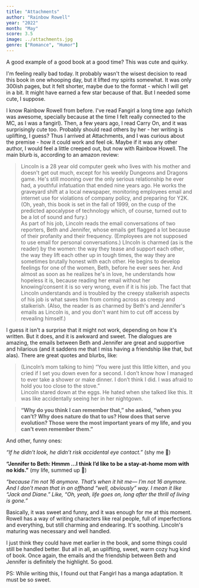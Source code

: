 ```yaml
---
title: "Attachments"
author: "Rainbow Rowell"
year: "2022"
month: "May"
score: 3.5
image: ../attachments.jpg
genre: ["Romance", "Humor"]
---
```


A good example of a good book at a good time? This was cute and quirky.

I'm feeling really bad today. It probably wasn't the wisest decision to read this book in one whooping day, but it lifted my spirits somewhat. It was only 300ish pages, but it felt shorter, maybe due to the format - which I will get in a bit. It might have earned a few star because of that. But I needed some cute, I suppose.

I know Rainbow Rowell from before. I've read Fangirl a long time ago (which was awesome, specially because at the time I felt really connected to the MC, as I was a fangirl). Then, a few years ago, I read Carry On, and it was surprisingly cute too. Probably should read others by her - her writing is uplifting, I guess? Thus I arrived at Attachments, and I was curious about the premise - how it could work and feel ok. Maybe if it was any other author, I would feel a little creeped out, but now with Rainbow Howell. The main blurb is, according to an amazon review:

> Lincoln is a 28 year old computer geek who lives with his mother and doesn't get out much, except for his weekly Dungeons and Dragons game. He's still mooning over the only serious relationship he ever had, a youthful infatuation that ended nine years ago. He works the graveyard shift at a local newspaper, monitoring employees email and internet use for violations of company policy, and preparing for Y2K. (Oh, yeah, this book is set in the fall of 1999, on the cusp of the predicted apocalypse of technology which, of course, turned out to be a lot of sound and fury.)  
> As part of his job, Lincoln reads the email conversations of two reporters, Beth and Jennifer, whose emails get flagged a lot because of their profanity and their frequency. (Employees are not supposed to use email for personal conversations.) LIncoln is charmed (as is the reader) by the women: the way they tease and support each other, the way they lift each other up in tough times, the way they are sometimes brutally honest with each other. He begins to develop feelings for one of the women, Beth, before he ever sees her. And almost as soon as he realizes he's in love, he understands how hopeless it is, because reading her email without her knowing/consent it is so very wrong, even if it is his job.
> The fact that Lincoln understands and is troubled by the creepy stalkerish aspects of his job is what saves him from coming across as creepy and stalkerish. (Also, the reader is as charmed by Beth's and Jennifer's emails as Lincoln is, and you don't want him to cut off access by revealing himself.)

I guess it isn't a surprise that it might not work, depending on how it's written. But it does, and it is awkward and sweet. The dialogues are amazing, the emails between Beth and Jennifer are great and supportive and hilarious (and it saddens me that I miss having a friendship like that, but alas). There are great quotes and blurbs, like:

> (Lincoln’s mom talking to him)
> “You were just this little kitten, and you cried if I set you down even for a second. I don’t know how I managed to ever take a shower or make dinner. I don’t think I did. I was afraid to hold you too close to the stove.”  
> Lincoln stared down at the eggs. He hated when she talked like this. It was like accidentally seeing her in her nightgown.

> **“Why do you think I can remember that,” she asked, “when you can’t? Why does nature do that to us? How does that serve evolution? Those were the most important years of my life, and you can’t even remember them.”**

And other, funny ones:

_“If he didn’t look, he didn’t risk accidental eye contact.”_ (shy me 🤣)

**“Jennifer to Beth: Hmmm …I think I’d like to be a stay-at-home mom with no kids.”** (my life, summed up 🤣)

_“because I’m not 16 anymore. That’s when it hit me— I’m not 16 anymore. And I don’t mean that in an offhand “well, obviously” way. I mean it like “Jack and Diane.” Like, “Oh, yeah, life goes on, long after the thrill of living is gone.”_

Basically, it was sweet and funny, and it was enough for me at this moment. Rowell has a way of writing characters like real people, full of imperfections and everything, but still charming and endearing. It's soothing. Lincoln's maturing was necessary and well handled.

I just think they could have met earlier in the book, and some things could still be handled better. But all in all, an uplifting, sweet, warm cozy hug kind of book. Once again, the emails and the friendship between Beth and Jennifer is definitely the highlight. So good.

PS: While writing this, I found out that Fangirl has a manga adaptation. It must be so sweet.
